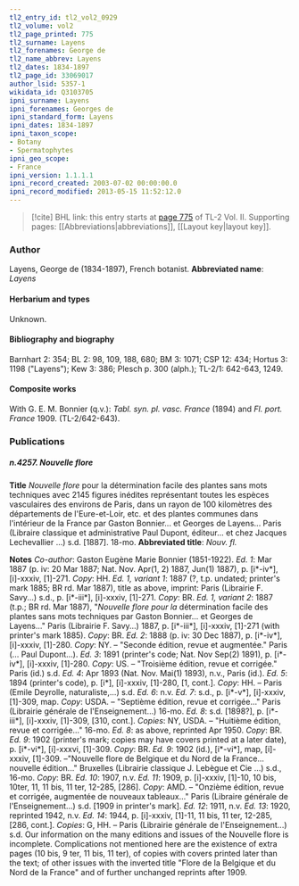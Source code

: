 ```yaml
---
tl2_entry_id: tl2_vol2_0929
tl2_volume: vol2
tl2_page_printed: 775
tl2_surname: Layens
tl2_forenames: George de
tl2_name_abbrev: Layens
tl2_dates: 1834-1897
tl2_page_id: 33069017
author_lsid: 5357-1
wikidata_id: Q3103705
ipni_surname: Layens
ipni_forenames: Georges de
ipni_standard_form: Layens
ipni_dates: 1834-1897
ipni_taxon_scope: 
- Botany
- Spermatophytes
ipni_geo_scope: 
- France
ipni_version: 1.1.1.1
ipni_record_created: 2003-07-02 00:00:00.0
ipni_record_modified: 2013-05-15 11:52:12.0
---
```



> [!cite] BHL link: this entry starts at [page 775](https://www.biodiversitylibrary.org/page/33069017) of TL-2 Vol. II.
> Supporting pages: [[Abbreviations|abbreviations]], [[Layout key|layout key]].

### Author

Layens, George de (1834-1897), French botanist. 
**Abbreviated name**: *Layens*

#### Herbarium and types

Unknown.

#### Bibliography and biography

Barnhart 2: 354; BL 2: 98, 109, 188, 680; BM 3: 1071; CSP 12: 434; Hortus 3: 1198 ("Layens"); Kew 3: 386; Plesch p. 300 (alph.); TL-2/1: 642-643, 1249.

#### Composite works

With G. E. M. Bonnier (q.v.): *Tabl. syn. pl. vasc. France* (1894) and *Fl. port. France* 1909. (TL-2/642-643).

### Publications

##### n.4257. Nouvelle flore

**Title**
*Nouvelle flore* pour la détermination facile des plantes sans mots techniques avec 2145 figures inédites représentant toutes les espèces vasculaires des environs de Paris, dans un rayon de 100 kilomètres des départements de l'Eure-et-Loir, etc. et des plantes communes dans l'intérieur de la France par Gaston Bonnier... et Georges de Layens... Paris (Libraire classique et administrative Paul Dupont, éditeur... et chez Jacques Lechevallier ...) s.d. \[1887\]. 18-mo.
**Abbreviated title**: *Nouv. fl.*

**Notes**
*Co-author*: Gaston Eugène Marie Bonnier (1851-1922).
*Ed. 1*: Mar 1887 (p. iv: 20 Mar 1887; Nat. Nov. Apr(1, 2) 1887, Jun(1) 1887), p. \[i\*-iv\*\], \[i\]-xxxiv, \[1\]-271. *Copy*: HH.
*Ed. 1, variant 1*: 1887 (?, t.p. undated; printer's mark 1885; BR rd. Mar 1887), title as above, imprint: Paris (Librairie F. Savy...) s.d., p. \[i\*-iii\*\], \[i\]-xxxiv, \[1\]-271. *Copy*: BR.
*Ed. 1, variant 2*: 1887 (t.p.; BR rd. Mar 1887), "*Nouvelle flore pour la* détermination facile des plantes sans mots techniques par Gaston Bonnier... et Georges de Layens..." Paris (Librairie F. Savy...) 1887, p. \[i\*-iii\*\], \[i\]-xxxiv, \[1\]-271 (with printer's mark 1885).
*Copy*: BR.
*Ed. 2*: 1888 (p. iv: 30 Dec 1887), p. \[i\*-iv\*\], \[i\]-xxxiv, \[1\]-280. *Copy*: NY. – "Seconde édition, revue et augmentée." Paris (... Paul Dupont...).
*Ed. 3*: 1891 (printer's code; Nat. Nov Sep(2) 1891), p. \[i\*-iv\*\], \[i\]-xxxiv, \[1\]-280. *Copy*: US. – "Troisième édition, revue et corrigée." Paris (id.) s.d.
*Ed. 4*: Apr 1893 (Nat. Nov. Mai(1) 1893), n.v., Paris (id.).
*Ed. 5*: 1894 (printer's code), p. \[i\*\], \[i\]-xxxiv, \[1\]-280, \[1, cont.\]. *Copy*: HH. – Paris (Emile Deyrolle, naturaliste,...) s.d.
*Ed. 6*: n.v.
*Ed. 7*: s.d., p. \[i\*-v\*\], \[i\]-xxxiv, \[1\]-309, map. *Copy*: USDA. – "Septième édition, revue et corrigée..." Paris (Librairie générale de l'Enseignement...) 16-mo.
*Ed. 8*: s.d. \[1898?\], p. \[i\*-iii\*\], \[i\]-xxxiv, \[1\]-309, \[310, cont.\]. *Copies*: NY, USDA. – "Huitième édition, revue et corrigée..." 16-mo.
*Ed. 8*: as above, reprinted Apr 1950. *Copy*: BR.
*Ed. 9*: 1902 (printer's mark; copies may have covers printed at a later date), p. \[i\*-vi\*\], \[i\]-xxxvi, \[1\]-309. *Copy*: BR.
*Ed. 9*: 1902 (id.), \[i\*-vi\*\], map, \[i\]-xxxiv, \[1\]-309. –"Nouvelle flore de Belgique et du Nord de la France... nouvelle édition..." Bruxelles (Librairie classique J. Lebègue et Cie ...) s.d., 16-mo. *Copy*: BR.
*Ed. 10*: 1907, n.v.
*Ed. 11*: 1909, p. \[i\]-xxxiv, \[1\]-10, 10 bis, 10ter, 11, 11 bis, 11 ter, 12-285, \[286\]. *Copy*: AMD. – "Onzième édition, revue et corrigée, augmentée de nouveaux tableaux..." Paris (Libraire générale de l'Enseignement...) s.d. \[1909 in printer's mark\].
*Ed. 12*: 1911, n.v.
*Ed. 13*: 1920, reprinted 1942, n.v.
*Ed. 14*: 1944, p. \[i\]-xxxiv, \[1\]-11, 11 bis, 11 ter, 12-285, \[286, cont.\]. *Copies*: G, HH. – Paris (Librairie générale de l'Enseignement...) s.d.
Our information on the many editions and issues of the Nouvelle flore is incomplete.
Complications not mentioned here are the existence of extra pages (10 bis, 9 ter, 11 bis, 11 ter), of copies with covers printed later than the text; of other issues with the inverted title "Flore de la Belgique et du Nord de la France" and of further unchanged reprints after 1909.

